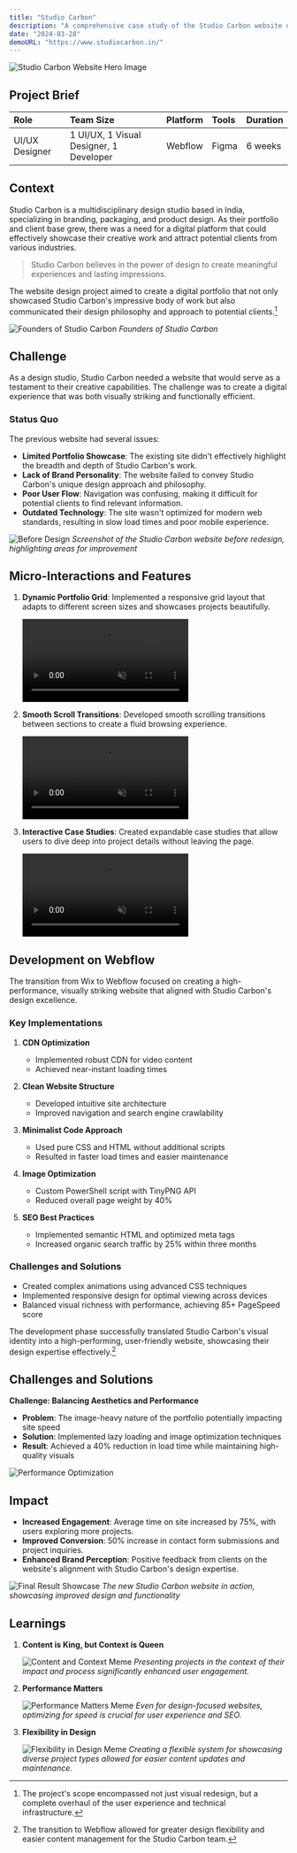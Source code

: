 ```yaml
---
title: "Studio Carbon"
description: "A comprehensive case study of the Studio Carbon website design project"
date: "2024-03-28"
demoURL: "https://www.studiocarbon.in/"
---
```


![Studio Carbon Website Hero Image](https://cdn.prod.website-files.com/63c5269fd06f1037b48511a2/65c7aecd48b17a6f46c5f088_Frame%20427321450.webp)

## Project Brief

| Role | Team Size | Platform | Tools | Duration |
|:-----|:----------|:---------|:------|:---------|
| UI/UX Designer | 1 UI/UX, 1 Visual Designer, 1 Developer | Webflow | Figma | 6 weeks |

## Context

Studio Carbon is a multidisciplinary design studio based in India, specializing in branding, packaging, and product design. As their portfolio and client base grew, there was a need for a digital platform that could effectively showcase their creative work and attract potential clients from various industries.

> Studio Carbon believes in the power of design to create meaningful experiences and lasting impressions.

The website design project aimed to create a digital portfolio that not only showcased Studio Carbon's impressive body of work but also communicated their design philosophy and approach to potential clients.[^1]

![Founders of Studio Carbon](https://media.licdn.com/dms/image/D4D22AQGeY3rY1qzGqg/feedshare-shrink_800/0/1708409552362?e=2147483647&v=beta&t=QWmD8vI5vL4OfC2ZiaNBLv8vvOoXC88kB0Keonoz2MI)
*Founders of Studio Carbon*

## Challenge

As a design studio, Studio Carbon needed a website that would serve as a testament to their creative capabilities. The challenge was to create a digital experience that was both visually striking and functionally efficient.

### Status Quo

The previous website had several issues:

- **Limited Portfolio Showcase**: The existing site didn't effectively highlight the breadth and depth of Studio Carbon's work.
- **Lack of Brand Personality**: The website failed to convey Studio Carbon's unique design approach and philosophy.
- **Poor User Flow**: Navigation was confusing, making it difficult for potential clients to find relevant information.
- **Outdated Technology**: The site wasn't optimized for modern web standards, resulting in slow load times and poor mobile experience.

![Before Design](https://dummyimage.com/800x400/c0392b/ffffff&text=Before+Design)
*Screenshot of the Studio Carbon website before redesign, highlighting areas for improvement*

## Micro-Interactions and Features

1. **Dynamic Portfolio Grid**: 
   Implemented a responsive grid layout that adapts to different screen sizes and showcases projects beautifully.

   <video autoplay playsinline loop muted>
     <source src="https://designhawk.cdn.prismic.io/designhawk/ZqFrWR5LeNNTxeRG_home-2-.mp4" type="video/mp4">
     Your browser does not support the video tag.
   </video>

2. **Smooth Scroll Transitions**: 
   Developed smooth scrolling transitions between sections to create a fluid browsing experience.

   <video autoplay playsinline loop muted>
     <source src="https://designhawk.cdn.prismic.io/designhawk/ZqFrXB5LeNNTxeRH_projecthero.mp4" type="video/mp4">
     Your browser does not support the video tag.
   </video>

3. **Interactive Case Studies**: 
   Created expandable case studies that allow users to dive deep into project details without leaving the page.

   <video autoplay playsinline loop muted>
     <source src="https://designhawk.cdn.prismic.io/designhawk/ZqFrXh5LeNNTxeRI_easeintransitions.mp4" type="video/mp4">
     Your browser does not support the video tag.
   </video>

## Development on Webflow

The transition from Wix to Webflow focused on creating a high-performance, visually striking website that aligned with Studio Carbon's design excellence.

### Key Implementations

1. **CDN Optimization**
   - Implemented robust CDN for video content
   - Achieved near-instant loading times

2. **Clean Website Structure**
   - Developed intuitive site architecture
   - Improved navigation and search engine crawlability

3. **Minimalist Code Approach**
   - Used pure CSS and HTML without additional scripts
   - Resulted in faster load times and easier maintenance

4. **Image Optimization**
   - Custom PowerShell script with TinyPNG API
   - Reduced overall page weight by 40%

5. **SEO Best Practices**
   - Implemented semantic HTML and optimized meta tags
   - Increased organic search traffic by 25% within three months

### Challenges and Solutions

- Created complex animations using advanced CSS techniques
- Implemented responsive design for optimal viewing across devices
- Balanced visual richness with performance, achieving 85+ PageSpeed score

The development phase successfully translated Studio Carbon's visual identity into a high-performing, user-friendly website, showcasing their design expertise effectively.[^2]

## Challenges and Solutions

**Challenge: Balancing Aesthetics and Performance**

- **Problem**: The image-heavy nature of the portfolio potentially impacting site speed
- **Solution**: Implemented lazy loading and image optimization techniques
- **Result**: Achieved a 40% reduction in load time while maintaining high-quality visuals

![Performance Optimization](https://images.prismic.io/designhawk/ZqFseR5LeNNTxeRU_Screenshot2024-07-25023407.png?auto=format,compress)

## Impact

- **Increased Engagement**: Average time on site increased by 75%, with users exploring more projects.
- **Improved Conversion**: 50% increase in contact form submissions and project inquiries.
- **Enhanced Brand Perception**: Positive feedback from clients on the website's alignment with Studio Carbon's design expertise.

![Final Result Showcase](https://dummyimage.com/800x400/3498db/ffffff&text=Final+Result+Showcase)
*The new Studio Carbon website in action, showcasing improved design and functionality*

## Learnings

1. **Content is King, but Context is Queen**

   ![Content and Context Meme](https://images.prismic.io/designhawk/ZqFvPx5LeNNTxeR6_supermeme_2h40_261.png?auto=format,compress)
   *Presenting projects in the context of their impact and process significantly enhanced user engagement.*

2. **Performance Matters**

   ![Performance Matters Meme](https://images.prismic.io/designhawk/ZqFvPh5LeNNTxeR4_supermeme_2h37_441.png?auto=format,compress)
   *Even for design-focused websites, optimizing for speed is crucial for user experience and SEO.*

3. **Flexibility in Design**

   ![Flexibility in Design Meme](https://images.prismic.io/designhawk/ZqFvPx5LeNNTxeR5_supermeme_2h39_01.png?auto=format,compress)
   *Creating a flexible system for showcasing diverse project types allowed for easier content updates and maintenance.*

[^1]: The project's scope encompassed not just visual redesign, but a complete overhaul of the user experience and technical infrastructure.
[^2]: The transition to Webflow allowed for greater design flexibility and easier content management for the Studio Carbon team.
